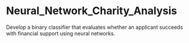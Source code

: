 # Neural_Network_Charity_Analysis
Develop a binary classifier that evaluates whether an applicant succeeds with financial support using neural networks.
